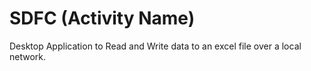 # SDFC (Activity Name)
Desktop Application to Read and Write data to an excel file over a local network.
